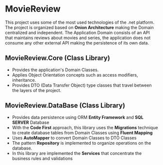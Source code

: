# MovieReview
This project uses some of the most used technologies of the .net platform.
The project is organized based on **Onion Architecture** making the Domain centralized and independent. The Application Domain consists of an API that maintains reviews about movies and series, the application does not consume any other external API making the persistence of its own data.

## MovieReview.Core (Class Library)
- Provides the application's Domain Classes.
- Applies Object Orientation concepts such as access modifiers, inheritance.
- Provides DTO (Data Transfer Object) type classes that travel between the layers of the project.

## MovieReview.DataBase (Class Library)
- Provides data persistence using ORM **Entity Framework** and **SQL SERVER** Database
- With the **Code First** approach, this library uses the **Migrations** technique to create database tables from Domain Classes using **Fluent Mapping**
- Uses **AutoMapper** to convert Domain Classes to DTO Classes
- The pattern **Repository** is implemented to organize operations on the database.
- In this library are implemented the **Services** that concentrate the business rules and validations


